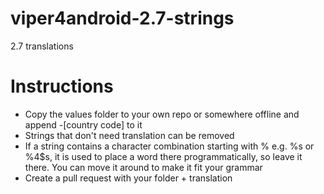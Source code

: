 # viper4android-2.7-strings
2.7 translations

# Instructions
- Copy the values folder to your own repo or somewhere offline and append -[country code] to it
- Strings that don't need translation can be removed
- If a string contains a character combination starting with % e.g. %s or %4$s, it is used to place a word there programmatically, so leave it there. You can move it around to make it fit your grammar
- Create a pull request with your folder + translation
